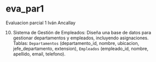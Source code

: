 # eva_par1
 Evaluacion parcial 1
 Iván Ancallay

10. Sistema de Gestión de Empleados: Diseña una base de datos para gestionar departamentos y empleados, incluyendo asignaciones. Tablas: `Departamentos` (departamento_id, nombre, ubicacion, jefe_departamento, extension), `Empleados` (empleado_id, nombre, apellido, email, telefono).